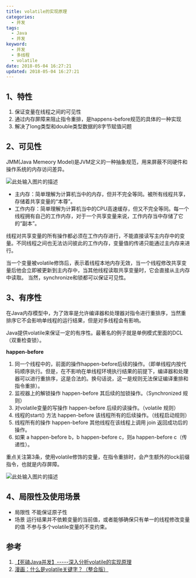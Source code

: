 ```yaml
---
title: volatile的实现原理
categories:
  - 并发
tags:
  - Java
  - 并发
keyword:
  - 并发
  - 多线程
  - volatile
date: 2018-05-04 16:27:21
updated: 2018-05-04 16:27:21
---
```


## 1、特性

 1. 保证变量在线程之间的可见性
 2. 通过内存屏障来阻止指令重排，是happens-before规范的具体的一种实现
 3. 解决了long类型和double类型数据的8字节赋值问题

<!-- more -->

## 2、可见性

JMM(Java Memeory Model)是JVM定义的一种抽象规范，用来屏蔽不同硬件和操作系统的内存访问差异。

![此处输入图片的描述][1]

 - 主内存：简单理解为计算机当中的内存，但并不完全等同。被所有线程共享，存储着共享变量的“本尊”。
 - 工作内存：简单理解为计算机当中的CPU高速缓存，但又不完全等同。每一个线程拥有自己的工作内存，对于一个共享变量来说，工作内存当中存储了它的“副本”。
 
线程对共享变量的所有操作都必须在工作内存进行，不能直接读写主内存中的变量。不同线程之间也无法访问彼此的工作内存，变量值的传递只能通过主内存来进行。

当一个变量被volatile修饰后，表示着线程本地内存无效，当一个线程修改共享变量后他会立即被更新到主内存中，当其他线程读取共享变量时，它会直接从主内存中读取。 
当然，synchronize和锁都可以保证可见性。

## 3、有序性

在Java内存模型中，为了效率是允许编译器和处理器对指令进行重排序，当然重排序它不会影响单线程的运行结果，但是对多线程会有影响。

Java提供volatile来保证一定的有序性。最著名的例子就是单例模式里面的DCL（双重检查锁）。


**happen-before**

 1. 同一个线程中的，前面的操作happen-before后续的操作。（即单线程内按代码顺序执行。但是，在不影响在单线程环境执行结果的前提下，编译器和处理器可以进行重排序，这是合法的。换句话说，这一是规则无法保证编译重排和指令重排）。
 2. 监视器上的解锁操作 happen-before 其后续的加锁操作。（Synchronized 规则）
 3. 对volatile变量的写操作 happen-before 后续的读操作。（volatile 规则）
 4. 线程的start() 方法 happen-before 该线程所有的后续操作。（线程启动规则）
 5. 线程所有的操作 happen-before 其他线程在该线程上调用 join 返回成功后的操作。
 6. 如果 a happen-before b，b happen-before c，则a happen-before c（传递性）。

重点关注第3条，使用volatile修饰的变量，在指令重排时，会产生额外的lock前缀指令，也就是内存屏障。

![此处输入图片的描述][2]


## 4、局限性及使用场景

 - 局限性
    不能保证原子性
 - 场景
    运行结果并不依赖变量的当前值，或者能够确保只有单一的线程修改变量的值
    不参与多个volatile变量的不变约束。


## 参考

 1. [【死磕Java并发】-----深入分析volatile的实现原理][3]
 2. [漫画：什么是volatile关键字？（整合版）][4]

 
  
 


  [1]: http://mmbiz.qpic.cn/mmbiz_png/NtO5sialJZGricHmm50IzXNiaAMroheficIiaoP0yvpTjvtYXECkp5GNib77GCbu7s5ticlhJ7wP6icxHRbgVLmhKj1vAg/640?wx_fmt=png&tp=webp&wxfrom=5&wx_lazy=1
  [2]: http://images2015.cnblogs.com/blog/381060/201702/381060-20170208174537963-1251333114.jpg
  [3]: https://www.cnblogs.com/chenssy/p/6379280.html
  [4]: https://mp.weixin.qq.com/s/DZkGRTan2qSzJoDAx7QJag